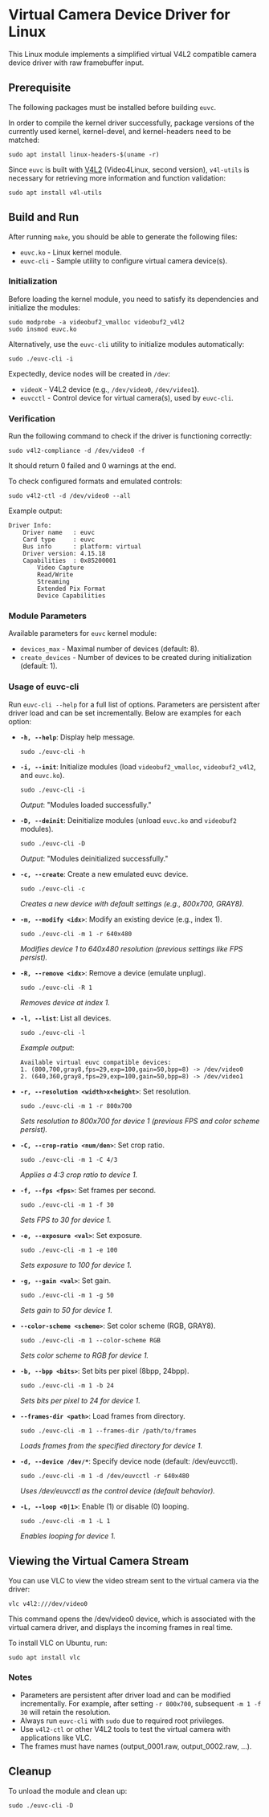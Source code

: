 # Virtual Camera Device Driver for Linux

This Linux module implements a simplified virtual V4L2 compatible camera device driver with raw framebuffer input.

## Prerequisite

The following packages must be installed before building `euvc`.

In order to compile the kernel driver successfully, package versions of the currently used kernel, kernel-devel, and kernel-headers need to be matched:
```shell
sudo apt install linux-headers-$(uname -r)
```

Since `euvc` is built with [V4L2](https://en.wikipedia.org/wiki/Video4Linux) (Video4Linux, second version), `v4l-utils` is necessary for retrieving more information and function validation:
```shell
sudo apt install v4l-utils
```

## Build and Run

After running `make`, you should be able to generate the following files:
- `euvc.ko` - Linux kernel module.
- `euvc-cli` - Sample utility to configure virtual camera device(s).

### Initialization
Before loading the kernel module, you need to satisfy its dependencies and initialize the modules:
```shell
sudo modprobe -a videobuf2_vmalloc videobuf2_v4l2
sudo insmod euvc.ko
```

Alternatively, use the `euvc-cli` utility to initialize modules automatically:
```shell
sudo ./euvc-cli -i
```

Expectedly, device nodes will be created in `/dev`:
- `videoX` - V4L2 device (e.g., `/dev/video0`, `/dev/video1`).
- `euvcctl` - Control device for virtual camera(s), used by `euvc-cli`.

### Verification
Run the following command to check if the driver is functioning correctly:
```shell
sudo v4l2-compliance -d /dev/video0 -f
```
It should return 0 failed and 0 warnings at the end.

To check configured formats and emulated controls:
```shell
sudo v4l2-ctl -d /dev/video0 --all
```
Example output:
```
Driver Info:
    Driver name   : euvc
    Card type     : euvc
    Bus info      : platform: virtual
    Driver version: 4.15.18
    Capabilities  : 0x85200001
        Video Capture
        Read/Write
        Streaming
        Extended Pix Format
        Device Capabilities
```

### Module Parameters
Available parameters for `euvc` kernel module:
- `devices_max` - Maximal number of devices (default: 8).
- `create_devices` - Number of devices to be created during initialization (default: 1).

### Usage of euvc-cli
Run `euvc-cli --help` for a full list of options. Parameters are persistent after driver load and can be set incrementally. Below are examples for each option:

- **`-h, --help`**: Display help message.
  ```shell
  sudo ./euvc-cli -h
  ```

- **`-i, --init`**: Initialize modules (load `videobuf2_vmalloc`, `videobuf2_v4l2`, and `euvc.ko`).
  ```shell
  sudo ./euvc-cli -i
  ```
  *Output*: "Modules loaded successfully."

- **`-D, --deinit`**: Deinitialize modules (unload `euvc.ko` and `videobuf2` modules).
  ```shell
  sudo ./euvc-cli -D
  ```
  *Output*: "Modules deinitialized successfully."

- **`-c, --create`**: Create a new emulated euvc device.
  ```shell
  sudo ./euvc-cli -c
  ```
  *Creates a new device with default settings (e.g., 800x700, GRAY8).*

- **`-m, --modify <idx>`**: Modify an existing device (e.g., index 1).
  ```shell
  sudo ./euvc-cli -m 1 -r 640x480
  ```
  *Modifies device 1 to 640x480 resolution (previous settings like FPS persist).*

- **`-R, --remove <idx>`**: Remove a device (emulate unplug).
  ```shell
  sudo ./euvc-cli -R 1
  ```
  *Removes device at index 1.*

- **`-l, --list`**: List all devices.
  ```shell
  sudo ./euvc-cli -l
  ```
  *Example output*: 
  ```
  Available virtual euvc compatible devices:
  1. (800,700,gray8,fps=29,exp=100,gain=50,bpp=8) -> /dev/video0
  2. (640,360,gray8,fps=29,exp=100,gain=50,bpp=8) -> /dev/video1
  ```

- **`-r, --resolution <width>x<height>`**: Set resolution.
  ```shell
  sudo ./euvc-cli -m 1 -r 800x700
  ```
  *Sets resolution to 800x700 for device 1 (previous FPS and color scheme persist).*

- **`-C, --crop-ratio <num/den>`**: Set crop ratio.
  ```shell
  sudo ./euvc-cli -m 1 -C 4/3
  ```
  *Applies a 4:3 crop ratio to device 1.*

- **`-f, --fps <fps>`**: Set frames per second.
  ```shell
  sudo ./euvc-cli -m 1 -f 30
  ```
  *Sets FPS to 30 for device 1.*

- **`-e, --exposure <val>`**: Set exposure.
  ```shell
  sudo ./euvc-cli -m 1 -e 100
  ```
  *Sets exposure to 100 for device 1.*

- **`-g, --gain <val>`**: Set gain.
  ```shell
  sudo ./euvc-cli -m 1 -g 50
  ```
  *Sets gain to 50 for device 1.*

- **`--color-scheme <scheme>`**: Set color scheme (RGB, GRAY8).
  ```shell
  sudo ./euvc-cli -m 1 --color-scheme RGB
  ```
  *Sets color scheme to RGB for device 1.*

- **`-b, --bpp <bits>`**: Set bits per pixel (8bpp, 24bpp).
  ```shell
  sudo ./euvc-cli -m 1 -b 24
  ```
  *Sets bits per pixel to 24 for device 1.*

- **`--frames-dir <path>`**: Load frames from directory.
  ```shell
  sudo ./euvc-cli -m 1 --frames-dir /path/to/frames
  ```
  *Loads frames from the specified directory for device 1.*

- **`-d, --device /dev/*`**: Specify device node (default: /dev/euvcctl).
  ```shell
  sudo ./euvc-cli -m 1 -d /dev/euvcctl -r 640x480
  ```
  *Uses /dev/euvcctl as the control device (default behavior).*

- **`-L, --loop <0|1>`**: Enable (1) or disable (0) looping.
  ```shell
  sudo ./euvc-cli -m 1 -L 1
  ```
  *Enables looping for device 1.*

## Viewing the Virtual Camera Stream
You can use VLC to view the video stream sent to the virtual camera via the driver:
```shell
vlc v4l2:///dev/video0
```
This command opens the /dev/video0 device, which is associated with the virtual camera driver, and displays the incoming frames in real time.

To install VLC on Ubuntu, run:
```shell
sudo apt install vlc
```

### Notes
- Parameters are persistent after driver load and can be modified incrementally. For example, after setting `-r 800x700`, subsequent `-m 1 -f 30` will retain the resolution.
- Always run `euvc-cli` with `sudo` due to required root privileges.
- Use `v4l2-ctl` or other V4L2 tools to test the virtual camera with applications like VLC.
- The frames must have names (output_0001.raw, output_0002.raw, ...).

## Cleanup
To unload the module and clean up:
```shell
sudo ./euvc-cli -D
```
